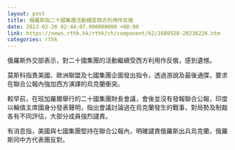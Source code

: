 ```yaml
---
layout: post
title: 俄羅斯指二十國集團活動續受西方利用作反俄
date: 2023-02-26 02:44:07.000000000 +08:00
link: https://news.rthk.hk/rthk/ch/component/k2/1689520-20230226.htm
categories: rthk
---
```


俄羅斯外交部表示，對二十國集團的活動繼續受西方利用作反俄，感到遺憾。

莫斯科指責美國、歐洲聯盟及七國集團企圖發出指令，透過游說及最後通牒，要求在聯合公報內強加西方演譯的烏克蘭衝突。

較早前，在班加羅爾舉行的二十國集團財長會議，會後並沒有發報聯合公報，印度以輪值主席國身分發表聲明，指出會議討論過在烏克蘭發生的戰事，對局勢及制裁各有不同評估，大部分成員強烈譴責。

有消息指，美國與七國集團堅持在聯合公報內，明確譴責俄羅斯出兵烏克蘭，俄羅斯同中方代表團反對。
